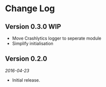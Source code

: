 Change Log
==========

## Version 0.3.0 WIP

 *  Move Crashlytics logger to seperate module
 *  Simplify initialisation

## Version 0.2.0

_2016-04-23_

 *  Initial release.
